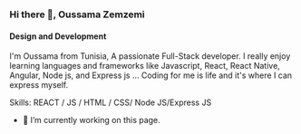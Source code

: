 ### Hi there 👋, Oussama Zemzemi
#### Design and Development
I'm Oussama from Tunisia, A passionate Full-Stack developer. I really enjoy learning languages and frameworks like Javascript, React, React Native, Angular, Node js, and Express js ... Coding for me is life and it's where I can express myself.

Skills:  REACT / JS / HTML / CSS/ Node JS/Express JS

- 🔭 I’m currently working on this page. 





